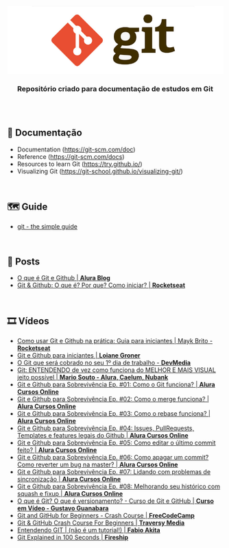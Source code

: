 <div align="center">
 
  ![GIT Header Readme](images/header.jpg)

  ### **Repositório criado para documentação de estudos em Git**
</div>
<br><br>

## 📝 Documentação

+ Documentation (https://git-scm.com/doc)
+ Reference (https://git-scm.com/docs)
+ Resources to learn Git (https://try.github.io/)
+ Visualizing Git (https://git-school.github.io/visualizing-git/)

<br>

## 🗺️ Guide 

+ [git - the simple guide](https://rogerdudler.github.io/git-guide/)

<br>

## 📰 Posts

+ [O que é Git e Github | **Alura Blog**](https://www.alura.com.br/artigos/o-que-e-git-github?utm_source=gnarus&utm_medium=timeline)
+ [Git & Github: O que é? Por que? Como iniciar? | **Rocketseat**](https://blog.rocketseat.com.br/iniciando-com-git-github/)

<br>

## 🎞️ Vídeos

+ [Como usar Git e Github na prática: Guia para iniciantes | Mayk Brito - **Rocketseat**](https://www.youtube.com/watch?v=2alg7MQ6_sI&ab_channel=Rocketseat)
+ [Git e Github para iniciantes | **Loiane Groner**](https://www.youtube.com/watch?v=UMhskLXJuq4&ab_channel=LoianeGroner)
+ [O Git que será cobrado no seu 1º dia de trabalho - **DevMedia**](https://www.youtube.com/watch?v=CGTsIz5t0eY&ab_channel=DevMedia)
+ [Git: ENTENDENDO de vez como funciona do MELHOR E MAIS VISUAL jeito possível | **Mario Souto - Alura, Caelum, Nubank**](https://www.youtube.com/watch?v=4-tfJ-ZyA0Q&ab_channel=DevSoutinho)
+ [Git e Github para Sobrevivência Ep. #01: Como o Git funciona? | **Alura Cursos Online**](https://www.youtube.com/watch?v=BAmvmaKQklQ&ab_channel=AluraCursosOnline)
+ [Git e Github para Sobrevivência Ep. #02: Como o merge funciona? | **Alura Cursos Online**](https://www.youtube.com/watch?v=t_UND1if4eI&ab_channel=AluraCursosOnline)
+ [Git e Github para Sobrevivência Ep. #03: Como o rebase funciona? | **Alura Cursos Online**](https://www.youtube.com/watch?v=sowW5RgMjqA)
+ [Git e Github para Sobrevivência Ep. #04: Issues, PullRequests, Templates e features legais do Github | **Alura Cursos Online**](https://www.youtube.com/watch?v=9QB5glgAX2Y)
+ [Git e Github para Sobrevivência Ep. #05: Como editar o último commit feito? | **Alura Cursos Online**](https://www.youtube.com/watch?v=ZJvzFviqtEo)
+ [Git e Github para Sobrevivência Ep. #06: Como apagar um commit? Como reverter um bug na master? | **Alura Cursos Online**](https://www.youtube.com/watch?v=hISBlHMb-0Y)
+ [Git e Github para Sobrevivência Ep. #07: Lidando com problemas de sincronização | **Alura Cursos Online**](https://www.youtube.com/watch?v=CbCn5_4WtP0)
+ [Git e Github para Sobrevivência Ep. #08: Melhorando seu histórico com squash e fixup | **Alura Cursos Online**](https://www.youtube.com/watch?v=vZAhCuQFqNw&t=1s)
+ [O que é Git? O que é versionamento? - Curso de Git e GitHub | **Curso em Vídeo - Gustavo Guanabara**](https://www.youtube.com/watch?v=xEKo29OWILE&ab_channel=CursoemV%C3%ADdeo)
+ [Git and GitHub for Beginners - Crash Course | **FreeCodeCamp**](https://www.youtube.com/watch?v=RGOj5yH7evk&ab_channel=freeCodeCamp.org)
+ [Git & GitHub Crash Course For Beginners | **Traversy Media**](https://www.youtube.com/watch?v=SWYqp7iY_Tc&ab_channel=TraversyMedia)
+ [Entendendo GIT | (não é um tutorial!) | **Fabio Akita**](https://www.youtube.com/watch?v=6Czd1Yetaac&ab_channel=FabioAkita)
+ [Git Explained in 100 Seconds | **Fireship**](https://www.youtube.com/watch?v=hwP7WQkmECE&ab_channel=Fireship)



